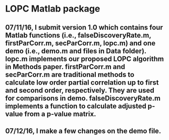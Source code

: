 # LOPC Matlab package

## 07/11/16, I submit version 1.0 which contains four Matlab functions (i.e., falseDiscoveryRate.m, firstParCorr.m, secParCorr.m, lopc.m) and one demo (i.e., demo.m and files in Data folder). lopc.m implements our proposed LOPC algorithm in Methods paper. firstParCorr.m and secParCorr.m are traditional methods to calculate low order partial correlation up to first and second order, respectively. They are used for comparisons in demo. falseDiscoveryRate.m implements a function to calculate adjusted p-value from a p-value matrix.

## 07/12/16, I make a few changes on the demo file. 
